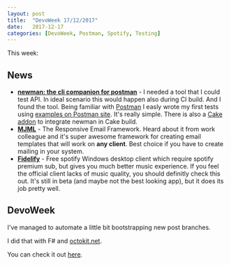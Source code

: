 ```yaml
---
layout: post
title:  "DevoWeek 17/12/2017"
date:   2017-12-17
categories: [DevoWeek, Postman, Spotify, Testing]
---
```


This week:

## News

* **[newman: the cli companion for postman](https://github.com/postmanlabs/newman)** - I needed a tool that I could test API. In ideal scenario this would happen also during CI build. And I found the tool. Being familiar with [Postman](https://www.getpostman.com/) I easly wrote my first tests using [examples on Postman site](https://www.getpostman.com/docs/postman/scripts/test_examples). It's really simple. There is also a [Cake addon](https://github.com/cake-contrib/Cake.Newman) to integrate newman in Cake build.
* **[MJML](https://mjml.io/)** - The Responsive Email Framework. Heard about it from work colleague and it's super awesome framework for creating email templates that will work on **any client**. Best choice if you have to create mailing in your system.
* **[Fidelify](http://fidelify.net/)** - Free spotify Windows desktop client which require spotify premium sub, but gives you much better music experience. If you feel the official client lacks of music quality, you should definitly check this out. It's still in beta (and maybe not the best looking app), but it does its job pretty well.
                            
## DevoWeek
I've managed to automate a little bit bootstrapping new post branches.

I did that with F# and [octokit.net](https://octokit.github.io/). 

You can check it out [here](https://github.com/pizycki/DevoWeek).

